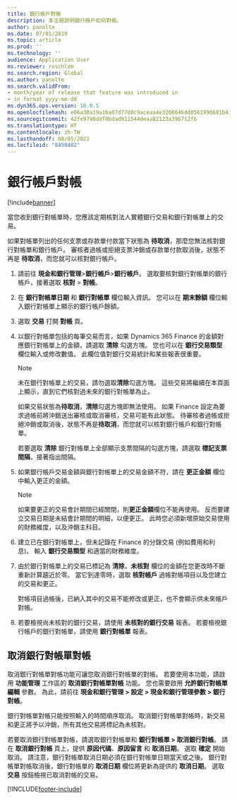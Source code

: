 ```yaml
---
title: 銀行帳戶對帳
description: 本主題說明銀行帳戶如何對帳。
author: panolte
ms.date: 07/01/2019
ms.topic: article
ms.prod: ''
ms.technology: ''
audience: Application User
ms.reviewer: roschlom
ms.search.region: Global
ms.author: panolte
ms.search.validFrom:
- month/year of release that feature was introduced in
- in format yyyy-mm-dd
ms.dyn365.ops.version: 10.0.5
ms.openlocfilehash: e06a38a19a16a07d77d0c9aceaa4e3206646dd0561996681b417b785058f3938
ms.sourcegitcommit: 42fe9790ddf0bdad911544deaa82123a396712fb
ms.translationtype: HT
ms.contentlocale: zh-TW
ms.lasthandoff: 08/05/2021
ms.locfileid: "8450402"
---
```

# <a name="reconcile-a-bank-account"></a>銀行帳戶對帳

[!include[banner](../includes/banner.md)]

當您收到銀行對帳單時，您應該定期核對法人實體銀行交易和銀行對帳單上的交易。

如果對帳單列出的任何支票或存款單付款當下狀態為 **待取消**，那麼您無法核對銀行對帳單和銀行帳戶。 審核者過帳或拒絕支票沖銷或存款單付款取消後，狀態不再是 **待取消**，而您就可以核對銀行帳戶。

1.  請前往 **現金和銀行管理**\>**銀行帳戶**\>**銀行帳戶**。 選取要核對銀行對帳單的銀行帳戶，接著選取 **核對** > **對帳**。

2.  在 **銀行對帳單日期** 和 **銀行對帳單** 欄位輸入資訊。 您可以在 **期末餘額** 欄位輸入銀行對帳單上顯示的銀行帳戶餘額。

3.  選取 **交易** 打開 **對帳** 頁。

4.  以銀行對帳單包括的每筆交易而言，如果 Dynamics 365 Finance 的金額對應銀行對帳單上的金額，請選取 **清除** 勾選方塊。 您也可以在 **銀行交易類型** 欄位輸入或修改數值。 此欄位值對銀行交易統計和某些報表很重要。
    

    > [!NOTE]
    > <P>未在銀行對帳單上的交易，請勿選取<STRONG>清除</STRONG>勾選方塊。 這些交易將繼續在本頁面上顯示，直到它們核對過未來的銀行對帳單為止。</P>
    > <P>如果交易狀態為<STRONG>待取消</STRONG>，<STRONG>清除</STRONG>勾選方塊即無法使用。 如果 Finance 設定為要求過帳前將沖銷送出審核或取消審核，交易可能有此狀態。 待審核者過帳或拒絕沖銷或取消後，狀態不再是<STRONG>待取消</STRONG>，而您就可以核對銀行帳戶和銀行對帳單。</P>

    
    若要選取 **清除** 銀行對帳單上全部顯示支票間隔的勾選方塊，請選取 **標記支票間隔**，接著指出間隔。

5.  如果銀行帳戶交易金額與銀行對帳單上的交易金額不符，請在 **更正金額** 欄位中輸入更正的金額。
    

    > [!NOTE]
    > <P>如果要更正的交易會計期間已經關閉，則<STRONG>更正金額</STRONG>欄位不能再使用。 反而要建立交易日期是未結會計期間的明細，以便更正。 此時您必須新增原始交易使用的財務維度，以及沖銷主科目。</P>



6.  建立已在銀行對帳單上，但未記錄在 Finance 的分錄交易 (例如費用和利息)。 輸入 **銀行交易類型** 和適當的財務維度。

7.  由於銀行對帳單上的交易已標記為 **清除**，**未核對** 欄位的金額在您更改時不斷重新計算趨近於零。 當它到達零時，選取 **核對帳戶** 過帳對帳項目以及您建立的交易和更正。
    
    對帳項目過帳後，已納入其中的交易不能修改或更正，也不會顯示供未來帳戶對帳。

8.  若要檢視尚未核對的銀行交易，請使用 **未核對的銀行交易** 報表。 若要檢視銀行帳戶的銀行對帳單，請使用 **銀行對帳單** 報表。

## <a name="cancel-bank-statement-reconciliation"></a>取消銀行對帳單對帳 

取消銀行對帳單對帳功能可讓您取消銀行對帳單的對帳。 若要使用本功能，請啟用 **功能管理** 工作區的 **取消銀行對帳單對帳** 功能。 您也需要啟用 **允許銀行對帳單編輯** 參數。 為此，請前往 **現金和銀行管理 > 設定 > 現金和銀行管理參數 > 銀行對帳**。
 
銀行對帳單對帳只能按照輸入的時間順序取消。 取消銀行對帳單對帳時，新交易和更正將予以沖銷，所有其他交易將標記為未核對。
 
若要取消銀行對帳單對帳，請選取銀行對帳單和 **銀行對帳單 > 取消銀行對帳**。 請在 **取消銀行對帳** 頁上，提供 **原因代碼**、**原因留言** 和 **取消日期**。 選取 **確定** 開始取消。 請注意，銀行對帳單取消日期必須在銀行對帳單日期當天或之後。 銀行對帳單對帳取消後，銀行對帳單的 **取消日期** 欄位將更新為提供的 **取消日期**。 選取 **交易** 按鈕檢視已取消對帳的交易。


[!INCLUDE[footer-include](../../includes/footer-banner.md)]